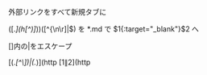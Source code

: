 外部リンクをすべて新規タブに

(\[.*\]\(h[^)]*\))([^\{\n\r]|$)
を
*.md
で
$1{:target="_blank"}$2
へ

[]内の|をエスケープ

\[(.*[^\\])\|(.*)\]\(http
[$1\|$2](http